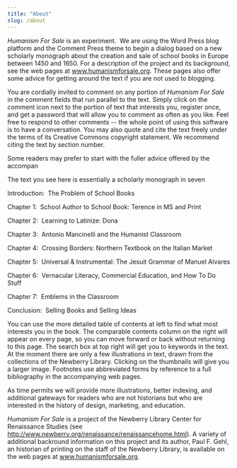```yaml
---
title: "About"
slug: /about
---
```

<em>Humanism For Sale</em> is an experiment.  We are using the Word Press blog platform and the Comment Press theme to begin a dialog based on a new scholarly monograph about the creation and sale of school books in Europe between 1450 and 1650. For a description of the project and its background, see the web pages at <a title="Humanism For Sale" href="http://www.humanismforsale.org" target="_blank">www.humanismforsale.org</a>. These pages also offer some advice for getting around the text if you are not used to blogging.

You are cordially invited to comment on any portion of <em>Humanism For Sale</em> in the comment fields that run parallel to the text. Simply click on the comment icon next to the portion of text that interests you, register once, and get a password that will allow you to comment as often as you like. Feel free to respond to other comments -- the whole point of using this software is to have a conversation. You may also quote and cite the text freely under the terms of its Creative Commons copyright statement. We recommend citing the text by section number.

Some readers may prefer to start with the fuller advice offered by the accompan

The text you see here is essentially a scholarly monograph in seven

Introduction:  The Problem of School Books

Chapter 1:  School Author to School Book: Terence in MS and Print

Chapter 2:  Learning to Latinize: Dona

Chapter 3:  Antonio Mancinelli and the Humanist Classroom

Chapter 4:  Crossing Borders: Northern Textbook on the Italian Market

Chapter 5:  Universal &amp; Instrumental: The Jesuit Grammar of Manuel Alvares

Chapter 6:  Vernacular Literacy, Commercial Education, and How To Do Stuff

Chapter 7:  Emblems in the Classroom

Conclusion:  Selling Books and Selling Ideas

You can use the more detailed table of contents at left to find what most interests you in the book. The comparable contents column on the right will appear on every page, so you can move forward or back without returning to this page. The search box at top right will get you to keywords in the text. At the moment there are only a few illustrations in text, drawn from the collections of the Newberry Library. Clicking on the thumbnails will give you a larger image. Footnotes use abbreviated forms by reference to a full bibliography in the accompanying web pages.

As time permits we will provide more illustrations, better indexing, and additional gateways for readers who are not historians but who are interested in the history of design, marketing, and education.

<em>Humanism For Sale</em> is a project of the Newberry Library Center for Renaissance Studies (see <a title="Newberry Library Center for Renaissance Studies" href="http://www.newberry.org/renaissance/renaissancehome.html" target="_blank">http://www.newberry.org/renaissance/renaissancehome.html</a>). A variety of additional backround information on this project and its author, Paul F. Gehl, an historian of printing on the staff of the Newberry Library, is available on the web pages at <a title="Humanism For Sale" href="http://www.humanismforsale.org" target="_blank">www.humanismforsale.org</a>.
